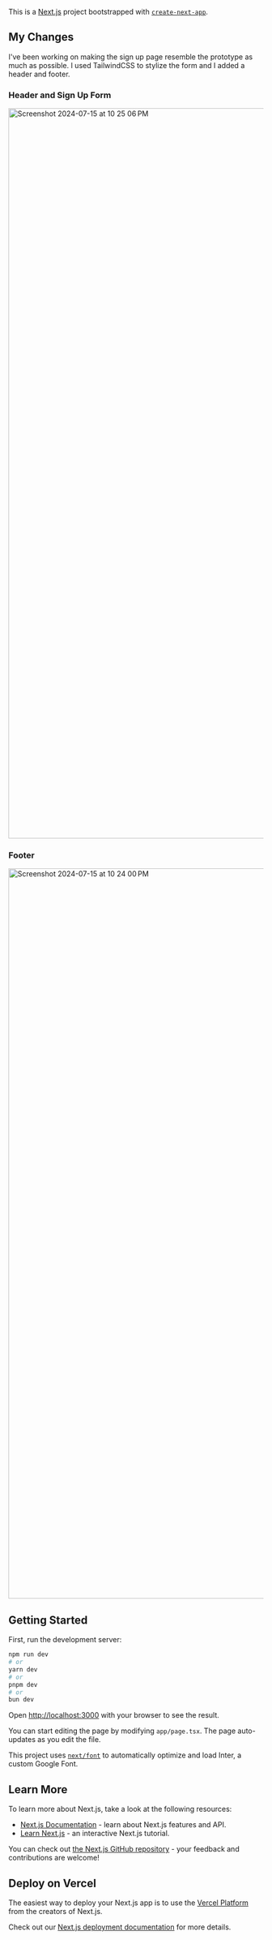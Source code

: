 This is a [Next.js](https://nextjs.org/) project bootstrapped with [`create-next-app`](https://github.com/vercel/next.js/tree/canary/packages/create-next-app).

## My Changes
I've been working on making the sign up page resemble the prototype as much as possible. I used TailwindCSS to stylize the form and I added a header and footer.

### Header and Sign Up Form
<img width="1440" alt="Screenshot 2024-07-15 at 10 25 06 PM" src="https://github.com/user-attachments/assets/e44aab01-1679-4e3d-a1f2-a3d37c14cb93">

### Footer
<img width="1440" alt="Screenshot 2024-07-15 at 10 24 00 PM" src="https://github.com/user-attachments/assets/958369e7-9343-4b9c-82d7-ccadbd7d481d">

## Getting Started

First, run the development server:

```bash
npm run dev
# or
yarn dev
# or
pnpm dev
# or
bun dev
```

Open [http://localhost:3000](http://localhost:3000) with your browser to see the result.

You can start editing the page by modifying `app/page.tsx`. The page auto-updates as you edit the file.

This project uses [`next/font`](https://nextjs.org/docs/basic-features/font-optimization) to automatically optimize and load Inter, a custom Google Font.

## Learn More

To learn more about Next.js, take a look at the following resources:

- [Next.js Documentation](https://nextjs.org/docs) - learn about Next.js features and API.
- [Learn Next.js](https://nextjs.org/learn) - an interactive Next.js tutorial.

You can check out [the Next.js GitHub repository](https://github.com/vercel/next.js/) - your feedback and contributions are welcome!

## Deploy on Vercel

The easiest way to deploy your Next.js app is to use the [Vercel Platform](https://vercel.com/new?utm_medium=default-template&filter=next.js&utm_source=create-next-app&utm_campaign=create-next-app-readme) from the creators of Next.js.

Check out our [Next.js deployment documentation](https://nextjs.org/docs/deployment) for more details.
